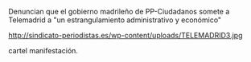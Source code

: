 Denuncian que el gobierno madrileño de PP-Ciudadanos somete a Telemadrid a "un estrangulamiento administrativo y económico"

http://sindicato-periodistas.es/wp-content/uploads/TELEMADRID3.jpg

cartel manifestación.
